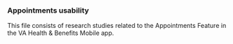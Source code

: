 ### Appointments usability

This file consists of research studies related to the Appointments Feature in the VA Health & Benefits Mobile app.
